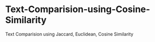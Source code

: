 # Text-Comparision-using-Cosine-Similarity
Text Comparision using Jaccard, Euclidean, Cosine Similarity
